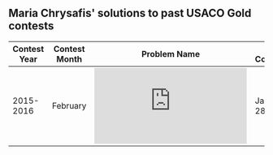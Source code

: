## Maria Chrysafis' solutions to past USACO Gold contests
| Contest Year  | Contest Month | Problem Name| Date Completed|
| ------------- | ------------- | ------------|----------|
| 2015-2016 | February  | ![Circular Barn Revisited (cbarn2)](http://usaco.org/index.php?page=viewproblem2&cpid=622) | January 28th, 2021 |
